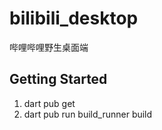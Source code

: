 # bilibili_desktop

哔哩哔哩野生桌面端

## Getting Started

1. dart pub get
2. dart pub run build_runner build

